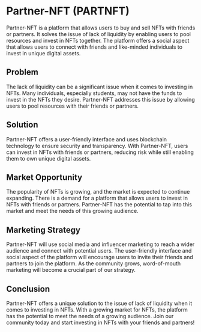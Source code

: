 # Partner-NFT (PARTNFT)
Partner-NFT is a platform that allows users to buy and sell NFTs with friends or partners. It solves the issue of lack of liquidity by enabling users to pool resources and invest in NFTs together. The platform offers a social aspect that allows users to connect with friends and like-minded individuals to invest in unique digital assets.

## Problem
The lack of liquidity can be a significant issue when it comes to investing in NFTs. Many individuals, especially students, may not have the funds to invest in the NFTs they desire. Partner-NFT addresses this issue by allowing users to pool resources with their friends or partners.

## Solution
Partner-NFT offers a user-friendly interface and uses blockchain technology to ensure security and transparency. With Partner-NFT, users can invest in NFTs with friends or partners, reducing risk while still enabling them to own unique digital assets.

## Market Opportunity
The popularity of NFTs is growing, and the market is expected to continue expanding. There is a demand for a platform that allows users to invest in NFTs with friends or partners. Partner-NFT has the potential to tap into this market and meet the needs of this growing audience.

## Marketing Strategy
Partner-NFT will use social media and influencer marketing to reach a wider audience and connect with potential users. The user-friendly interface and social aspect of the platform will encourage users to invite their friends and partners to join the platform. As the community grows, word-of-mouth marketing will become a crucial part of our strategy.

## Conclusion
Partner-NFT offers a unique solution to the issue of lack of liquidity when it comes to investing in NFTs. With a growing market for NFTs, the platform has the potential to meet the needs of a growing audience. Join our community today and start investing in NFTs with your friends and partners!
